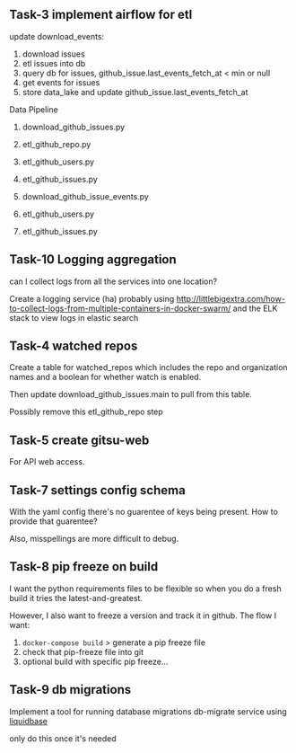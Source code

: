 
## Task-3 implement airflow for etl

update download_events:
 1. download issues
 1. etl issues into db
 1. query db for issues, github_issue.last_events_fetch_at < min or null
 1. get events for issues
 4. store data_lake and update github_issue.last_events_fetch_at


Data Pipeline
1. download_github_issues.py
1. etl_github_repo.py
1. etl_github_users.py
1. etl_github_issues.py

1. download_github_issue_events.py
1. etl_github_users.py
1. etl_github_issues.py


## Task-10 Logging aggregation

can I collect logs from all the services into one location? 

Create a logging service (ha) probably using http://littlebigextra.com/how-to-collect-logs-from-multiple-containers-in-docker-swarm/ and the ELK stack to view logs in elastic search

## Task-4 watched repos

Create a table for watched_repos which includes
the repo and organization names and a boolean for whether watch is enabled.

Then update download_github_issues.main to pull from this table.

Possibly remove this etl_github_repo step


## Task-5 create gitsu-web

For API web access.


## Task-7 settings config schema

With the yaml config there's no guarentee of keys being present. How to provide that guarentee?

Also, misspellings are more difficult to debug.

## Task-8 pip freeze on build

I want the python requirements files to be flexible so when you do a fresh
build it tries the latest-and-greatest.

However, I also want to freeze a version and track it in github. The flow I want:

1. `docker-compose build` > generate a pip freeze file
1. check that pip-freeze file into git
1. optional build with specific pip freeze...


## Task-9 db migrations

Implement a tool for running database migrations
db-migrate service using [liquidbase](https://github.com/kilna/liquibase-docker)

only do this once it's needed

